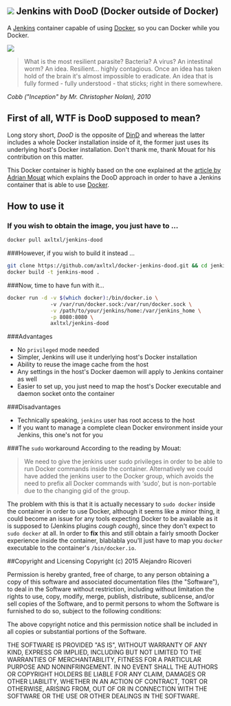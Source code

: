 ![](http://i.imgur.com/KC6TAD3.png)
Jenkins with DooD (Docker outside of Docker)
-------------------------------------------
A [Jenkins](http://jenkins-ci.org) container capable of using [Docker](http://docker.com), so you can Docker while you Docker.

![](http://i.imgur.com/MEFY0F5.gif)

> What is the most resilient parasite? Bacteria? A virus? An intestinal worm? 
> An idea. Resilient... highly contagious. Once an idea has taken hold of the 
> brain it's almost impossible to eradicate. An idea that is fully formed - 
> fully understood - that sticks; right in there somewhere.

*Cobb ("Inception" by Mr. Christopher Nolan), 2010*

## First of all, WTF is DooD supposed to mean?
Long story short, *DooD* is the opposite of [DinD](https://blog.docker.com/2013/09/docker-can-now-run-within-docker/) and whereas the latter includes a whole Docker installation inside of it, the former just uses its underlying host's Docker installation. Don't thank me, thank Mouat for his contribution on this matter.

This Docker container is highly based on the one explained
at the [article by Adrian Mouat](http://container-solutions.com/2015/03/running-docker-in-jenkins-in-docker/) which explains the DooD approach in order to
have a Jenkins container that is able to use [Docker](http://docker.com).

## How to use it
### If you wish to obtain the image, you just have to ...
```bash
docker pull axltxl/jenkins-dood
```

###However, if you wish to build it instead ...
```bash
git clone https://github.com/axltxl/docker-jenkins-dood.git && cd jenkins-dood
docker build -t jenkins-mood .
```

###Now, time to have fun with it...
```bash
docker run -d -v $(which docker):/bin/docker.io \ 
              -v /var/run/docker.sock:/var/run/docker.sock \
              -v /path/to/your/jenkins/home:/var/jenkins_home \
              -p 8080:8080 \
              axltxl/jenkins-dood
```

###Advantages
* No `privileged` mode needed
* Simpler, Jenkins will use it underlying host's Docker installation
* Ability to reuse the image cache from the host
* Any settings in the host's Docker daemon will apply to Jenkins container as well
* Easier to set up, you just need to map the host's Docker executable and daemon socket onto the container

###Disadvantages
* Technically speaking, `jenkins` user has root access to the host
* If you want to manage a complete clean Docker environment inside your Jenkins, this one's not for you

###The `sudo` workaround
According to the reading by Mouat:
> We need to give the jenkins user sudo privileges in order to be able to run 
> Docker commands inside the container. Alternatively we could have added the 
> jenkins user to the Docker group, which avoids the need to prefix all Docker 
> commands with ‘sudo’, but is non-portable due to the changing gid of the group.

The problem with this is that it is actually necessary to `sudo docker` inside the container in order to use Docker, although it seems like a minor thing, it could become an issue for any tools expecting Docker to be available as it is supposed to (Jenkins plugins *cough* *cough*), since they don't expect to `sudo docker` at all. In order to **fix** this and still obtain a fairly smooth Docker experience inside the container, blablabla you'll just have to map you `docker` executable to the container's `/bin/docker.io`.

##Copyright and Licensing
Copyright (c) 2015 Alejandro Ricoveri

Permission is hereby granted, free of charge, to any person obtaining a copy
of this software and associated documentation files (the "Software"), to deal
in the Software without restriction, including without limitation the rights
to use, copy, modify, merge, publish, distribute, sublicense, and/or sell
copies of the Software, and to permit persons to whom the Software is
furnished to do so, subject to the following conditions:

The above copyright notice and this permission notice shall be included in
all copies or substantial portions of the Software.

THE SOFTWARE IS PROVIDED "AS IS", WITHOUT WARRANTY OF ANY KIND, EXPRESS OR
IMPLIED, INCLUDING BUT NOT LIMITED TO THE WARRANTIES OF MERCHANTABILITY,
FITNESS FOR A PARTICULAR PURPOSE AND NONINFRINGEMENT. IN NO EVENT SHALL THE
AUTHORS OR COPYRIGHT HOLDERS BE LIABLE FOR ANY CLAIM, DAMAGES OR OTHER
LIABILITY, WHETHER IN AN ACTION OF CONTRACT, TORT OR OTHERWISE, ARISING FROM,
OUT OF OR IN CONNECTION WITH THE SOFTWARE OR THE USE OR OTHER DEALINGS IN
THE SOFTWARE.
